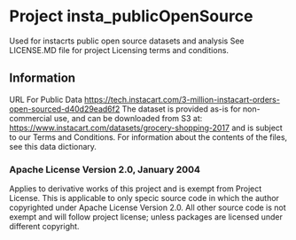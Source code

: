 # Project insta_publicOpenSource
Used for instacrts public open source datasets and analysis
See LICENSE.MD file for project Licensing terms and conditions.
## Information 
URL For Public Data https://tech.instacart.com/3-million-instacart-orders-open-sourced-d40d29ead6f2
The dataset is provided as-is for non-commercial use, and can be downloaded from S3
at: https://www.instacart.com/datasets/grocery-shopping-2017 and is subject to our 
Terms and Conditions. For information about the contents of the files, see this data dictionary.


### Apache License Version 2.0, January 2004
Applies to derivative works of this project and is exempt from Project License. This is applicable to only specic source code in which the author copyrighted under Apache License Version 2.0. All other source code is not exempt and will follow project license; unless packages are licensed under different  copyright. 